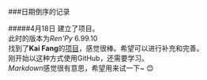 ###日期倒序的记录

#####4月18日
  建立了项目。  
  此时的版本为*Ren'Py* 6.99.10  
  找到了**Kai Fang**的[项目](https://github.com/fk1995/RenPy-Documentation-translations)，感觉很棒。希望可以进行补充和完善。  
  刚开始以这种方式使用GitHub，还需要学习。  
  *Markdown*感觉很有意思，希望用来试一下~ :blush:
